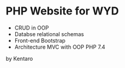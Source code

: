 # PHP Website for WYD
* CRUD in OOP
* Databse relational schemas
* Front-end Bootstrap
* Architecture MVC with OOP PHP 7.4

by Kentaro
